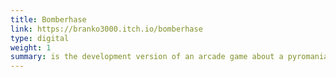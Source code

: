 ```yaml
---
title: Bomberhase
link: https://branko3000.itch.io/bomberhase
type: digital
weight: 1
summary: is the development version of an arcade game about a pyromaniac rabbit.
---
```

